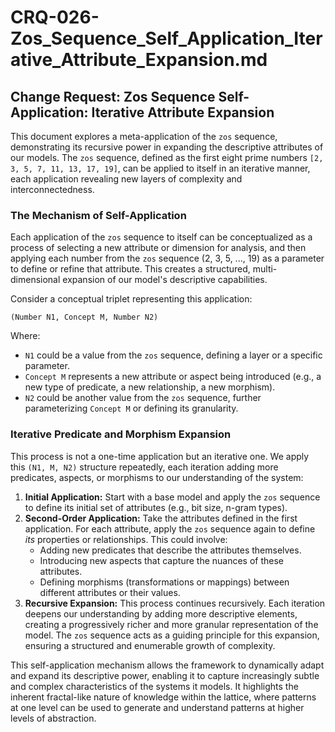 # CRQ-026-Zos_Sequence_Self_Application_Iterative_Attribute_Expansion.md

## Change Request: Zos Sequence Self-Application: Iterative Attribute Expansion

This document explores a meta-application of the `zos` sequence, demonstrating its recursive power in expanding the descriptive attributes of our models. The `zos` sequence, defined as the first eight prime numbers `[2, 3, 5, 7, 11, 13, 17, 19]`, can be applied to itself in an iterative manner, each application revealing new layers of complexity and interconnectedness.

### The Mechanism of Self-Application

Each application of the `zos` sequence to itself can be conceptualized as a process of selecting a new attribute or dimension for analysis, and then applying each number from the `zos` sequence (2, 3, 5, ..., 19) as a parameter to define or refine that attribute. This creates a structured, multi-dimensional expansion of our model's descriptive capabilities.

Consider a conceptual triplet representing this application:

`(Number N1, Concept M, Number N2)`

Where:
*   `N1` could be a value from the `zos` sequence, defining a layer or a specific parameter.
*   `Concept M` represents a new attribute or aspect being introduced (e.g., a new type of predicate, a new relationship, a new morphism).
*   `N2` could be another value from the `zos` sequence, further parameterizing `Concept M` or defining its granularity.

### Iterative Predicate and Morphism Expansion

This process is not a one-time application but an iterative one. We apply this `(N1, M, N2)` structure repeatedly, each iteration adding more predicates, aspects, or morphisms to our understanding of the system:

1.  **Initial Application:** Start with a base model and apply the `zos` sequence to define its initial set of attributes (e.g., bit size, n-gram types).
2.  **Second-Order Application:** Take the attributes defined in the first application. For each attribute, apply the `zos` sequence again to define *its* properties or relationships. This could involve:
    *   Adding new predicates that describe the attributes themselves.
    *   Introducing new aspects that capture the nuances of these attributes.
    *   Defining morphisms (transformations or mappings) between different attributes or their values.
3.  **Recursive Expansion:** This process continues recursively. Each iteration deepens our understanding by adding more descriptive elements, creating a progressively richer and more granular representation of the model. The `zos` sequence acts as a guiding principle for this expansion, ensuring a structured and enumerable growth of complexity.

This self-application mechanism allows the framework to dynamically adapt and expand its descriptive power, enabling it to capture increasingly subtle and complex characteristics of the systems it models. It highlights the inherent fractal-like nature of knowledge within the lattice, where patterns at one level can be used to generate and understand patterns at higher levels of abstraction.
